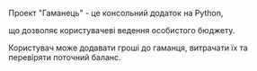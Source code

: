Проект "Гаманець" - це консольний додаток на Python, 

що дозволяє користувачеві ведення особистого бюджету. 

Користувач може додавати гроші до гаманця, витрачати їх та перевіряти поточний баланс.